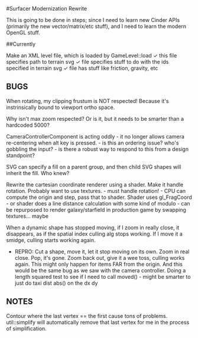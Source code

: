 #Surfacer Modernization Rewrite

This is going to be done in steps; since I need to learn new Cinder APIs (primarily the new vector/matrix/etc stuff), and I need to learn the modern OpenGL stuff.

##Currently

Make an XML level file, which is loaded by GameLevel::load
	✓ this file specifies path to terrain svg
	✓ file specifies stuff to do with the ids specified in terrain svg
	✓ file has stuff like friction, gravity, etc

## BUGS

When rotating, my clipping frustum is NOT respected! Because it's instrinsically bound to viewport ortho space.

Why isn't max zoom respected? Or is it, but it needs to be smarter than a hardcoded 5000?

CameraControllerComponent is acting oddly - it no longer allows camera re-centering when alt key is pressed.
	- is this an ordering issue? who's gobbling the input?
	- is there a robust way to respond to this from a design standpoint?

SVG can specify a fill on a parent group, and then child SVG shapes will inherit the fill. Who knew?

Rewrite the cartesian coordinate renderer using a shader. Make it handle rotation. Probably want to use textures.
	- must handle rotation!
	- CPU can compute the origin and step, pass that to shader. Shader uses gl_FragCoord - or shader does a line distance calculation with some kind of modulo
	- can be repurposed to render galaxy/starfield in production game by swapping textures... maybe

When a dynamic shape has stopped moving, if I zoom in really close, it disappears, as if the spatial index culling alg stops working. If I move it a smidge, culling starts working again.
- REPRO: Cut a shape, move it, let it stop moving on its own. Zoom in real close. Pop, it's gone. Zoom back out, give it a wee toss, culling works again.
	This might only happen for items FAR from the origin. And this would be the same bug as we saw with the camera controller. Doing a length squared test to see if I need to call moved() - might be smarter to just do taxi dist abs() on the dx dy

## NOTES
Contour where the last vertex == the first cause tons of problems. util::simplify will automatically remove that last vertex for me in the process of simplification.
